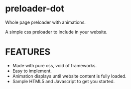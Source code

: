 # preloader-dot
Whole page preloader with animations.

A simple css preloader to include in your website.

# FEATURES
* Made with pure css, void of frameworks.
* Easy to implement.
* Animation displays until website content is fully loaded.
* Sample HTML5 and Javascript to get you started.
